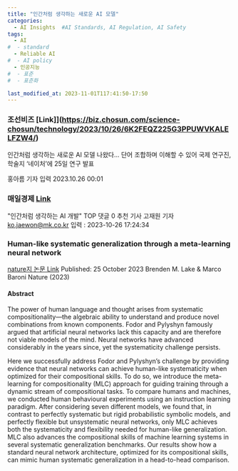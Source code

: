 ```yaml
---
title: "인간처럼 생각하는 새로운 AI 모델"
categories:
  - AI Insights  #AI Standards, AI Regulation, AI Safety
tags:
  - AI
#  - standard
  - Reliable AI
#  - AI policy
  - 인공지능
#  - 표준
#  - 표준화

last_modified_at: 2023-11-01T117:41:50-17:50
---
```


### 조선비즈 [Link]](https://biz.chosun.com/science-chosun/technology/2023/10/26/6K2FEQZ225G3PPUWVKALELFZW4/)

인간처럼 생각하는 새로운 AI 모델 나왔다... 단어 조합하며 이해할 수 있어
국제 연구진, 학술지 ‘네이처’에 25일 연구 발표

홍아름 기자
입력 2023.10.26 00:01



### 매일경제 [Link](https://www.mk.co.kr/news/it/10859509)

"인간처럼 생각하는 AI 개발"
TOP
댓글 0
추천 기사
고재원 기자 ko.jaewon@mk.co.kr
입력 :  2023-10-26 17:24:34



### Human-like systematic generalization through a meta-learning neural network
[nature지 논문 Link](https://www.nature.com/articles/s41586-023-06668-3)
Published: 25 October 2023
Brenden M. Lake & Marco Baroni 
Nature (2023)


#### Abstract
The power of human language and thought arises from systematic compositionality—the algebraic ability to understand and produce novel combinations from known components. Fodor and Pylyshyn famously argued that artificial neural networks lack this capacity and are therefore not viable models of the mind. Neural networks have advanced considerably in the years since, yet the systematicity challenge persists. 

Here we successfully address Fodor and Pylyshyn’s challenge by providing evidence that neural networks can achieve human-like systematicity when optimized for their compositional skills. To do so, we introduce the meta-learning for compositionality (MLC) approach for guiding training through a dynamic stream of compositional tasks. To compare humans and machines, we conducted human behavioural experiments using an instruction learning paradigm. After considering seven different models, we found that, in contrast to perfectly systematic but rigid probabilistic symbolic models, and perfectly flexible but unsystematic neural networks, only MLC achieves both the systematicity and flexibility needed for human-like generalization. MLC also advances the compositional skills of machine learning systems in several systematic generalization benchmarks. Our results show how a standard neural network architecture, optimized for its compositional skills, can mimic human systematic generalization in a head-to-head comparison.

